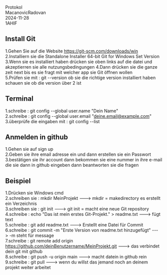 Protokol   
MacanovicRadovan   
2024-11-28    
1AHIF

## Install Git

1.Gehen Sie auf die Website https://git-scm.com/downloads/win  
2.Installiern sie die Standalone Installer 64-bit Git for Windows Set Version   
3.Wenn sie es installiert haben drücken sie oben links auf die datei und akzeptierren sie alle nutzungsbedingungen
4.Dann drücken sie die ganze zeit next bis es sie fragt mit welcher app sie Git öffnen wollen     
5.Prüfen sie mit : git --version ob sie die richtige version installiert haben schauen sie ob die version über 2 ist

## Terminal 
  1.schreibe : git config --global user.name "Dein Name"    
2.schreibe : git config --global user.email "deine.email@example.com"   
3.überprüfe die eingaben mit : git config --list

 
## Anmelden in github    

1.Gehen sie auf sign up   
2.Geben sie ihre email adresse ein und dann erstellen sie ein Passwort   
3.bestätigen sie ihr account dann bekommen sie eine nummer in ihre e-mail die sie dann in github eingeben dann beantworten sie die fragen

## Beispiel 

1.Drücken sie Windows cmd  
2.schreiben sie : mkdir MeinProjekt ---> mkdir = makedirectory es erstellt ein Verzeichnis  
3.schreiben sie : git init   ---> git init = macht eine neue Git repository   
4.schreibe : echo "Das ist mein erstes Git-Projekt." > readme.txt ---> fügt text     
5.schreibe : git add readme.txt ---> Erstellt eine Datei für Commit   
6.schreibe : git commit -m "Erste Version von readme.txt hinzugefügt" ---> -m steht für message   
7.schreibe : git remote add origin https://github.com/deinBenutzername/MeinProjekt.git ---> das verbindet dein git mit github   
8.schreibe : git push -u origin main ---> macht datein in github rein    
9.schreibe : git pull ---> wenn du willst das jemand noch an deinem projekt weiter arbeitet



  